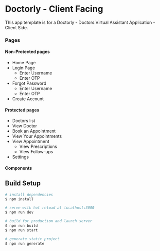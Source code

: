 # Doctorly - Client Facing

This app template is for a Doctorly - Doctors Virtual Assistant Application - Client Side.

### Pages

#### Non-Protected pages

- Home Page
- Login Page
    - Enter Username
    - Enter OTP
- Forgot Password
    - Enter Username
    - Enter OTP
- Create Account

#### Protected pages

- Doctors list
- View Doctor
- Book an Appointment
- View Your Appointments
- View Appointment
    - View Prescriptions
    - View Follow-ups
- Settings

#### Components

## Build Setup

```bash
# install dependencies
$ npm install

# serve with hot reload at localhost:3000
$ npm run dev

# build for production and launch server
$ npm run build
$ npm run start

# generate static project
$ npm run generate
```
